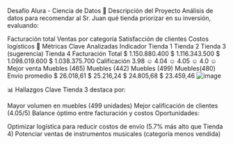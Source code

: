 Desafío Alura - Ciencia de Datos
📌 Descripción del Proyecto
Análisis de datos para recomendar al Sr. Juan qué tienda priorizar en su inversión, evaluando:

Facturación total
Ventas por categoría
Satisfacción de clientes
Costos logísticos
🎯 Métricas Clave Analizadas
Indicador 	Tienda 1	Tienda 2	Tienda 3 (sugerencia)	Tienda 4 
Facturación Total	$ 1.150.880.400	$ 1.116.343.500	$ 1.098.019.600	$ 1.038.375.700
Calificación	3.98  ☺	4.04  ☺	4.05  ☺	4.0  ☺
Mejor venta	Muebles (465)	Muebles (442)	Muebles (499)	Muebles(480)
Envío promedio	$ 26.018,61	$ 25.216,24	$ 24.805,68	$ 23.459,46
![image](https://github.com/user-attachments/assets/3b3122e0-a83b-4c95-9759-30caf81542b1)

📊 Hallazgos Clave
Tienda 3 destaca por:

Mayor volumen en muebles (499 unidades)
Mejor calificación de clientes (4.05/5)
Balance óptimo entre facturación y costos
Oportunidades:

Optimizar logística para reducir costos de envío (5.7% más alto que Tienda 4)
Potenciar ventas de instrumentos musicales (categoría menos vendida)
